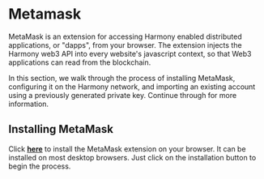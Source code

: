 # Metamask

MetaMask is an extension for accessing Harmony enabled distributed applications, or "dapps", from your browser. The extension injects the Harmony web3 API into every website's javascript context, so that Web3 applications can read from the blockchain.

In this section, we walk through the process of installing MetaMask, configuring it on the Harmony network, and importing an existing account using a previously generated private key. Continue through for more information.

## Installing MetaMask&#x20;

Click [**here**](https://metamask.io/download/) to install the MetaMask extension on your browser. It can be installed on most desktop browsers. Just click on the installation button to begin the process.

